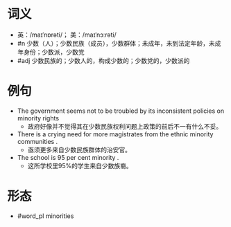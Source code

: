 # 词义
- 英：/maɪˈnɒrəti/； 美：/maɪˈnɔːrəti/
- #n 少数（人）；少数民族（成员），少数群体；未成年，未到法定年龄，未成年身份；少数派，少数党
- #adj 少数民族的；少数人的，构成少数的；少数党的，少数派的
# 例句
- The government seems not to be troubled by its inconsistent policies on minority rights
	- 政府好像并不觉得其在少数民族权利问题上政策的前后不一有什么不妥。
- There is a crying need for more magistrates from the ethnic minority communities .
	- 亟须更多来自少数民族群体的治安官。
- The school is 95 per cent minority .
	- 这所学校里95%的学生来自少数族裔。
# 形态
- #word_pl minorities
